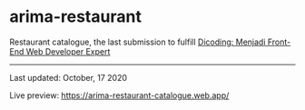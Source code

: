 # arima-restaurant

Restaurant catalogue, the last submission to fulfill [Dicoding: Menjadi Front-End Web Developer Expert](https://www.dicoding.com/certificates/EYX4R292WXDL)

---

Last updated: October, 17 2020

Live preview: https://arima-restaurant-catalogue.web.app/
